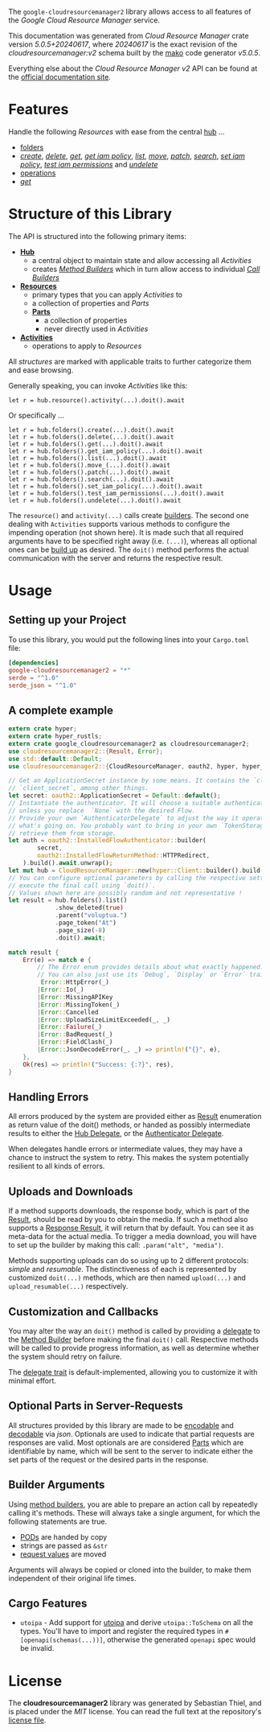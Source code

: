 <!---
DO NOT EDIT !
This file was generated automatically from 'src/generator/templates/api/README.md.mako'
DO NOT EDIT !
-->
The `google-cloudresourcemanager2` library allows access to all features of the *Google Cloud Resource Manager* service.

This documentation was generated from *Cloud Resource Manager* crate version *5.0.5+20240617*, where *20240617* is the exact revision of the *cloudresourcemanager:v2* schema built by the [mako](http://www.makotemplates.org/) code generator *v5.0.5*.

Everything else about the *Cloud Resource Manager* *v2* API can be found at the
[official documentation site](https://cloud.google.com/resource-manager).
# Features

Handle the following *Resources* with ease from the central [hub](https://docs.rs/google-cloudresourcemanager2/5.0.5+20240617/google_cloudresourcemanager2/CloudResourceManager) ... 

* [folders](https://docs.rs/google-cloudresourcemanager2/5.0.5+20240617/google_cloudresourcemanager2/api::Folder)
 * [*create*](https://docs.rs/google-cloudresourcemanager2/5.0.5+20240617/google_cloudresourcemanager2/api::FolderCreateCall), [*delete*](https://docs.rs/google-cloudresourcemanager2/5.0.5+20240617/google_cloudresourcemanager2/api::FolderDeleteCall), [*get*](https://docs.rs/google-cloudresourcemanager2/5.0.5+20240617/google_cloudresourcemanager2/api::FolderGetCall), [*get iam policy*](https://docs.rs/google-cloudresourcemanager2/5.0.5+20240617/google_cloudresourcemanager2/api::FolderGetIamPolicyCall), [*list*](https://docs.rs/google-cloudresourcemanager2/5.0.5+20240617/google_cloudresourcemanager2/api::FolderListCall), [*move*](https://docs.rs/google-cloudresourcemanager2/5.0.5+20240617/google_cloudresourcemanager2/api::FolderMoveCall), [*patch*](https://docs.rs/google-cloudresourcemanager2/5.0.5+20240617/google_cloudresourcemanager2/api::FolderPatchCall), [*search*](https://docs.rs/google-cloudresourcemanager2/5.0.5+20240617/google_cloudresourcemanager2/api::FolderSearchCall), [*set iam policy*](https://docs.rs/google-cloudresourcemanager2/5.0.5+20240617/google_cloudresourcemanager2/api::FolderSetIamPolicyCall), [*test iam permissions*](https://docs.rs/google-cloudresourcemanager2/5.0.5+20240617/google_cloudresourcemanager2/api::FolderTestIamPermissionCall) and [*undelete*](https://docs.rs/google-cloudresourcemanager2/5.0.5+20240617/google_cloudresourcemanager2/api::FolderUndeleteCall)
* [operations](https://docs.rs/google-cloudresourcemanager2/5.0.5+20240617/google_cloudresourcemanager2/api::Operation)
 * [*get*](https://docs.rs/google-cloudresourcemanager2/5.0.5+20240617/google_cloudresourcemanager2/api::OperationGetCall)




# Structure of this Library

The API is structured into the following primary items:

* **[Hub](https://docs.rs/google-cloudresourcemanager2/5.0.5+20240617/google_cloudresourcemanager2/CloudResourceManager)**
    * a central object to maintain state and allow accessing all *Activities*
    * creates [*Method Builders*](https://docs.rs/google-cloudresourcemanager2/5.0.5+20240617/google_cloudresourcemanager2/client::MethodsBuilder) which in turn
      allow access to individual [*Call Builders*](https://docs.rs/google-cloudresourcemanager2/5.0.5+20240617/google_cloudresourcemanager2/client::CallBuilder)
* **[Resources](https://docs.rs/google-cloudresourcemanager2/5.0.5+20240617/google_cloudresourcemanager2/client::Resource)**
    * primary types that you can apply *Activities* to
    * a collection of properties and *Parts*
    * **[Parts](https://docs.rs/google-cloudresourcemanager2/5.0.5+20240617/google_cloudresourcemanager2/client::Part)**
        * a collection of properties
        * never directly used in *Activities*
* **[Activities](https://docs.rs/google-cloudresourcemanager2/5.0.5+20240617/google_cloudresourcemanager2/client::CallBuilder)**
    * operations to apply to *Resources*

All *structures* are marked with applicable traits to further categorize them and ease browsing.

Generally speaking, you can invoke *Activities* like this:

```Rust,ignore
let r = hub.resource().activity(...).doit().await
```

Or specifically ...

```ignore
let r = hub.folders().create(...).doit().await
let r = hub.folders().delete(...).doit().await
let r = hub.folders().get(...).doit().await
let r = hub.folders().get_iam_policy(...).doit().await
let r = hub.folders().list(...).doit().await
let r = hub.folders().move_(...).doit().await
let r = hub.folders().patch(...).doit().await
let r = hub.folders().search(...).doit().await
let r = hub.folders().set_iam_policy(...).doit().await
let r = hub.folders().test_iam_permissions(...).doit().await
let r = hub.folders().undelete(...).doit().await
```

The `resource()` and `activity(...)` calls create [builders][builder-pattern]. The second one dealing with `Activities` 
supports various methods to configure the impending operation (not shown here). It is made such that all required arguments have to be 
specified right away (i.e. `(...)`), whereas all optional ones can be [build up][builder-pattern] as desired.
The `doit()` method performs the actual communication with the server and returns the respective result.

# Usage

## Setting up your Project

To use this library, you would put the following lines into your `Cargo.toml` file:

```toml
[dependencies]
google-cloudresourcemanager2 = "*"
serde = "^1.0"
serde_json = "^1.0"
```

## A complete example

```Rust
extern crate hyper;
extern crate hyper_rustls;
extern crate google_cloudresourcemanager2 as cloudresourcemanager2;
use cloudresourcemanager2::{Result, Error};
use std::default::Default;
use cloudresourcemanager2::{CloudResourceManager, oauth2, hyper, hyper_rustls, chrono, FieldMask};

// Get an ApplicationSecret instance by some means. It contains the `client_id` and 
// `client_secret`, among other things.
let secret: oauth2::ApplicationSecret = Default::default();
// Instantiate the authenticator. It will choose a suitable authentication flow for you, 
// unless you replace  `None` with the desired Flow.
// Provide your own `AuthenticatorDelegate` to adjust the way it operates and get feedback about 
// what's going on. You probably want to bring in your own `TokenStorage` to persist tokens and
// retrieve them from storage.
let auth = oauth2::InstalledFlowAuthenticator::builder(
        secret,
        oauth2::InstalledFlowReturnMethod::HTTPRedirect,
    ).build().await.unwrap();
let mut hub = CloudResourceManager::new(hyper::Client::builder().build(hyper_rustls::HttpsConnectorBuilder::new().with_native_roots().unwrap().https_or_http().enable_http1().build()), auth);
// You can configure optional parameters by calling the respective setters at will, and
// execute the final call using `doit()`.
// Values shown here are possibly random and not representative !
let result = hub.folders().list()
             .show_deleted(true)
             .parent("voluptua.")
             .page_token("At")
             .page_size(-8)
             .doit().await;

match result {
    Err(e) => match e {
        // The Error enum provides details about what exactly happened.
        // You can also just use its `Debug`, `Display` or `Error` traits
         Error::HttpError(_)
        |Error::Io(_)
        |Error::MissingAPIKey
        |Error::MissingToken(_)
        |Error::Cancelled
        |Error::UploadSizeLimitExceeded(_, _)
        |Error::Failure(_)
        |Error::BadRequest(_)
        |Error::FieldClash(_)
        |Error::JsonDecodeError(_, _) => println!("{}", e),
    },
    Ok(res) => println!("Success: {:?}", res),
}

```
## Handling Errors

All errors produced by the system are provided either as [Result](https://docs.rs/google-cloudresourcemanager2/5.0.5+20240617/google_cloudresourcemanager2/client::Result) enumeration as return value of
the doit() methods, or handed as possibly intermediate results to either the 
[Hub Delegate](https://docs.rs/google-cloudresourcemanager2/5.0.5+20240617/google_cloudresourcemanager2/client::Delegate), or the [Authenticator Delegate](https://docs.rs/yup-oauth2/*/yup_oauth2/trait.AuthenticatorDelegate.html).

When delegates handle errors or intermediate values, they may have a chance to instruct the system to retry. This 
makes the system potentially resilient to all kinds of errors.

## Uploads and Downloads
If a method supports downloads, the response body, which is part of the [Result](https://docs.rs/google-cloudresourcemanager2/5.0.5+20240617/google_cloudresourcemanager2/client::Result), should be
read by you to obtain the media.
If such a method also supports a [Response Result](https://docs.rs/google-cloudresourcemanager2/5.0.5+20240617/google_cloudresourcemanager2/client::ResponseResult), it will return that by default.
You can see it as meta-data for the actual media. To trigger a media download, you will have to set up the builder by making
this call: `.param("alt", "media")`.

Methods supporting uploads can do so using up to 2 different protocols: 
*simple* and *resumable*. The distinctiveness of each is represented by customized 
`doit(...)` methods, which are then named `upload(...)` and `upload_resumable(...)` respectively.

## Customization and Callbacks

You may alter the way an `doit()` method is called by providing a [delegate](https://docs.rs/google-cloudresourcemanager2/5.0.5+20240617/google_cloudresourcemanager2/client::Delegate) to the 
[Method Builder](https://docs.rs/google-cloudresourcemanager2/5.0.5+20240617/google_cloudresourcemanager2/client::CallBuilder) before making the final `doit()` call. 
Respective methods will be called to provide progress information, as well as determine whether the system should 
retry on failure.

The [delegate trait](https://docs.rs/google-cloudresourcemanager2/5.0.5+20240617/google_cloudresourcemanager2/client::Delegate) is default-implemented, allowing you to customize it with minimal effort.

## Optional Parts in Server-Requests

All structures provided by this library are made to be [encodable](https://docs.rs/google-cloudresourcemanager2/5.0.5+20240617/google_cloudresourcemanager2/client::RequestValue) and 
[decodable](https://docs.rs/google-cloudresourcemanager2/5.0.5+20240617/google_cloudresourcemanager2/client::ResponseResult) via *json*. Optionals are used to indicate that partial requests are responses 
are valid.
Most optionals are are considered [Parts](https://docs.rs/google-cloudresourcemanager2/5.0.5+20240617/google_cloudresourcemanager2/client::Part) which are identifiable by name, which will be sent to 
the server to indicate either the set parts of the request or the desired parts in the response.

## Builder Arguments

Using [method builders](https://docs.rs/google-cloudresourcemanager2/5.0.5+20240617/google_cloudresourcemanager2/client::CallBuilder), you are able to prepare an action call by repeatedly calling it's methods.
These will always take a single argument, for which the following statements are true.

* [PODs][wiki-pod] are handed by copy
* strings are passed as `&str`
* [request values](https://docs.rs/google-cloudresourcemanager2/5.0.5+20240617/google_cloudresourcemanager2/client::RequestValue) are moved

Arguments will always be copied or cloned into the builder, to make them independent of their original life times.

[wiki-pod]: http://en.wikipedia.org/wiki/Plain_old_data_structure
[builder-pattern]: http://en.wikipedia.org/wiki/Builder_pattern
[google-go-api]: https://github.com/google/google-api-go-client

## Cargo Features

* `utoipa` - Add support for [utoipa](https://crates.io/crates/utoipa) and derive `utoipa::ToSchema` on all
the types. You'll have to import and register the required types in `#[openapi(schemas(...))]`, otherwise the
generated `openapi` spec would be invalid.


# License
The **cloudresourcemanager2** library was generated by Sebastian Thiel, and is placed 
under the *MIT* license.
You can read the full text at the repository's [license file][repo-license].

[repo-license]: https://github.com/Byron/google-apis-rsblob/main/LICENSE.md

